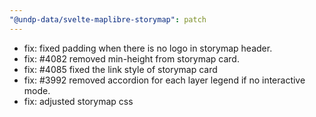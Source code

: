 ```yaml
---
"@undp-data/svelte-maplibre-storymap": patch
---
```


- fix: fixed padding when there is no logo in storymap header.
- fix: #4082 removed min-height from storymap card.
- fix: #4085 fixed the link style of storymap card
- fix: #3992 removed accordion for each layer legend if no interactive mode.
- fix: adjusted storymap css
